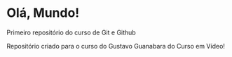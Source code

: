 # Olá, Mundo!
 Primeiro repositório do curso de Git e Github

Repositório criado para o curso do Gustavo Guanabara do Curso em Vídeo!